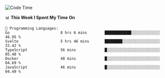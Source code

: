 <!--START_SECTION:waka-->
![Code Time](http://img.shields.io/badge/Code%20Time-942%20hrs%209%20mins-blue)

📊 **This Week I Spent My Time On** 

```text
💬 Programming Languages: 
Go                       8 hrs 6 mins        ████████████░░░░░░░░░░░░░   46.95 % 
Svelte                   5 hrs 46 mins       ████████░░░░░░░░░░░░░░░░░   33.42 % 
TypeScript               56 mins             █░░░░░░░░░░░░░░░░░░░░░░░░   05.48 % 
Docker                   48 mins             █░░░░░░░░░░░░░░░░░░░░░░░░   04.69 % 
JavaScript               46 mins             █░░░░░░░░░░░░░░░░░░░░░░░░   04.49 % 
```


<!--END_SECTION:waka-->